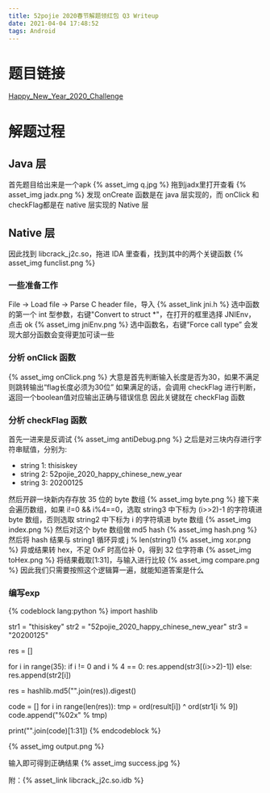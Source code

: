 ```yaml
---
title: 52pojie 2020春节解题领红包 Q3 Writeup
date: 2021-04-04 17:48:52
tags: Android
---
```

# 题目链接
[Happy_New_Year_2020_Challenge](https://down.52pojie.cn/Challenge/Happy_New_Year_2020_Challenge.rar)

<!--more-->

# 解题过程

## Java 层

首先题目给出来是一个apk
{% asset_img q.jpg %}
拖到jadx里打开查看
{% asset_img jadx.png %}
发现 onCreate 函数是在 java 层实现的，而 onClick 和checkFlag都是在 native 层实现的 Native 层


## Native 层

因此找到 libcrack\_j2c.so，拖进 IDA 里查看，找到其中的两个关键函数
{% asset_img funclist.png %}

### 一些准备工作

File → Load file → Parse C header file，导入 {% asset_link jni.h %}
选中函数的第一个 int 型参数，右键"Convert to struct \*"，在打开的框里选择 JNIEnv，点击 ok
{% asset_img jniEnv.png %}
选中函数名，右键“Force call type”
会发现大部分函数会变得更加可读一些

### 分析 onClick 函数

{% asset_img onClick.png %}
大意是首先判断输入长度是否为30，如果不满足则跳转输出“flag长度必须为30位”
如果满足的话，会调用 checkFlag 进行判断，返回一个boolean值对应输出正确与错误信息
因此关键就在 checkFlag 函数

### 分析 checkFlag 函数

首先一进来是反调试
{% asset_img antiDebug.png %}
之后是对三块内存进行字符串赋值，分别为:
* string 1: thisiskey 
* string 2: 52pojie\_2020\_happy\_chinese\_new\_year
* string 3: 20200125

然后开辟一块新内存存放 35 位的 byte 数组
{% asset_img byte.png %}
接下来会遍历数组，如果 i!=0 && i%4==0，选取 string3 中下标为 (i>>2)-1 的字符填进 byte 数组，否则选取 string2 中下标为 i 的字符填进 byte 数组
{% asset_img index.png %}
然后对这个 byte 数组做 md5 hash
{% asset_img hash.png %}
然后将 hash 结果与 string1 循环异或 j % len(string1)
{% asset_img xor.png %}
异或结果转 hex，不足 0xF 时高位补 0，得到 32 位字符串
{% asset_img toHex.png %}
将结果截取[1:31]，与输入进行比较
{% asset_img compare.png %}
因此我们只需要按照这个逻辑算一遍，就能知道答案是什么

### 编写exp

{% codeblock lang:python %}
import hashlib

str1 = "thisiskey"
str2 = "52pojie_2020_happy_chinese_new_year"
str3 = "20200125"

res = []

for i in range(35):
    if i != 0 and i % 4 == 0:
        res.append(str3[(i>>2)-1])
    else:
        res.append(str2[i])

res = hashlib.md5("".join(res)).digest()

code = []
for i in range(len(res)):
    tmp = ord(result[i]) ^ ord(str1[i % 9])
    code.append("%02x" % tmp)

print("".join(code)[1:31])
{% endcodeblock %}

{% asset_img output.png %}

输入即可得到正确结果
{% asset_img success.jpg %}

附：{% asset_link libcrack_j2c.so.idb %}
